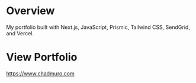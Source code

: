 # Overview

My portfolio built with Next.js, JavaScript, Prismic, Tailwind CSS, SendGrid, and Vercel.

# View Portfolio

https://www.chadmuro.com
